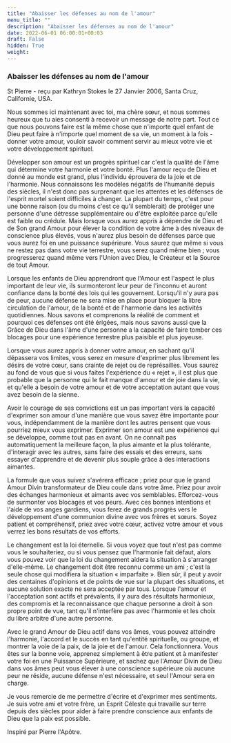 ```yaml
---
title: "Abaisser les défenses au nom de l'amour"
menu_title: ""
description: "Abaisser les défenses au nom de l'amour"
date: 2022-06-01 06:00:01+00:03
draft: False
hidden: True
weight:
---
```

### Abaisser les défenses au nom de l'amour

St Pierre - reçu par Kathryn Stokes le 27 Janvier 2006, Santa Cruz, Californie, USA.

Nous sommes ici maintenant avec toi, ma chère sœur, et nous sommes heureux que tu aies consenti à recevoir un message de notre part. Tout ce que nous pouvons faire est la même chose que n'importe quel enfant de Dieu peut faire à n'importe quel moment de sa vie, un moment à la fois - donner votre amour, vouloir savoir comment servir au mieux votre vie et votre développement spirituel.

Développer son amour est un progrès spirituel car c'est la qualité de l'âme qui détermine votre harmonie et votre bonté. Plus l'amour reçu de Dieu et donné au monde est grand, plus l'individu éprouvera de la joie et de l'harmonie. Nous connaissons les modèles négatifs de l'humanité depuis des siècles, il n'est donc pas surprenant que les attentes et les défenses de l'esprit mortel soient difficiles à changer. La plupart du temps, c'est pour une bonne raison (ou du moins c'est ce qu'il semblerait) de protéger une personne d'une détresse supplémentaire ou d'être exploitée parce qu'elle est faible ou crédule. Mais lorsque vous aurez appris à dépendre de Dieu et de Son grand Amour pour élever la condition de votre âme à des niveaux de conscience plus élevés, vous n'aurez plus besoin de défenses parce que vous aurez foi en une puissance supérieure. Vous saurez que même si vous ne restez pas dans votre vie terrestre, vous serez quand même bien ; vous progresserez quand même vers l'Union avec Dieu, le Créateur et la Source de tout Amour.

Lorsque les enfants de Dieu apprendront que l'Amour est l'aspect le plus important de leur vie, ils surmonteront leur peur de l'inconnu et auront confiance dans la bonté des lois qui les gouvernent. Lorsqu'il n'y aura pas de peur, aucune défense ne sera mise en place pour bloquer la libre circulation de l'amour, de la bonté et de l'harmonie dans les activités quotidiennes. Nous savons et comprenons la réalité de comment et pourquoi ces défenses ont été érigées, mais nous savons aussi que la Grâce de Dieu dans l'âme d'une personne a la capacité de faire tomber ces blocages pour une expérience terrestre plus paisible et plus joyeuse.

Lorsque vous aurez appris à donner votre amour, en sachant qu'il dépassera vos limites, vous serez en mesure d'exprimer plus librement les désirs de votre cœur, sans crainte de rejet ou de représailles. Vous saurez au fond de vous que si vous faites l'expérience du « rejet », il est plus que probable que la personne qui le fait manque d'amour et de joie dans la vie, et qu'elle a besoin de votre amour et de votre acceptation autant que vous avez besoin de la sienne.

Avoir le courage de ses convictions est un pas important vers la capacité d'exprimer son amour d'une manière que vous savez être importante pour vous, indépendamment de la manière dont les autres pensent que vous pourriez mieux vous exprimer. Exprimer son amour est une expérience qui se développe, comme tout pas en avant. On ne connaît pas automatiquement la meilleure façon, la plus aimante et la plus tolérante, d'interagir avec les autres, sans faire des essais et des erreurs, sans essayer d'apprendre et de devenir plus souple grâce à des interactions aimantes.

La formule que vous suivez s'avérera efficace ; priez pour que le grand Amour Divin transformateur de Dieu coule dans votre âme. Priez pour avoir des échanges harmonieux et aimants avec vos semblables. Efforcez-vous de surmonter vos blocages et vos peurs. Avec ces bonnes intentions et l'aide de vos anges gardiens, vous ferez de grands progrès vers le développement d'une communion divine avec vos frères et sœurs. Soyez patient et compréhensif, priez avec votre cœur, activez votre amour et vous verrez les bons résultats de vos efforts.

Le changement est la loi éternelle. Si vous voyez que tout n'est pas comme vous le souhaiteriez, ou si vous pensez que l'harmonie fait défaut, alors vous pouvez voir que la loi du changement aidera la situation à s'arranger d'elle-même. Le changement doit être reconnu comme un ami ; c'est la seule chose qui modifiera la situation « imparfaite ». Bien sûr, il peut y avoir des centaines d'opinions et de points de vue sur la plupart des situations, et aucune solution exacte ne sera acceptée par tous. Lorsque l'amour et l'acceptation sont actifs et prévalents, il y aura des résultats harmonieux, des compromis et la reconnaissance que chaque personne a droit à son propre point de vue, tant qu'il n'interfère pas avec l'harmonie et les choix du libre arbitre d'une autre personne.

Avec le grand Amour de Dieu actif dans vos âmes, vous pouvez atteindre l'harmonie, l'accord et le succès en tant qu'entité spirituelle, ou groupe, et montrer la voie de la paix, de la joie et de l'amour. Cela fonctionnera. Vous êtes sur la bonne voie, apprenez simplement à être patient et à manifester votre foi en une Puissance Supérieure, et sachez que l'Amour Divin de Dieu dans vos âmes peut vous élever à une conscience supérieure où aucune peur ne réside, aucune défense n'est nécessaire, et seul l'Amour sera en charge.

Je vous remercie de me permettre d'écrire et d'exprimer mes sentiments. Je suis votre ami et votre frère, un Esprit Céleste qui travaille sur terre depuis des siècles pour aider à faire prendre conscience aux enfants de Dieu que la paix est possible.

Inspiré par Pierre l'Apôtre.
